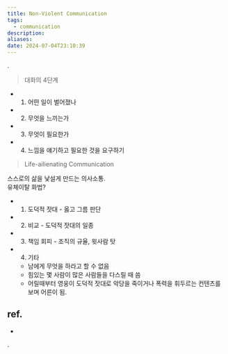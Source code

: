 ```yaml
---
title: Non-Violent Communication
tags:
  - communication
description: 
aliases: 
date: 2024-07-04T23:10:39
---
```


.

> 대화의 4단계

- 1. 어떤 일이 벌어졌나
- 2. 무엇을 느끼는가
- 3. 무엇이 필요한가
- 4. 느낌을 얘기하고 필요한 것을 요구하기


> Life-ailienating Communication 

스스로의 삶을 낯설게 만드는 의사소통.  
유체이탈 화법?  

- 1. 도덕적 잣대 - 옳고 그름 판단
- 2. 비교 - 도덕적 잣대의 일종
- 3. 책임 회피 - 조직의 규율, 윗사람 탓
- 4. 기타 
	- 남에게 무엇을 하라고 할 수 없음
	- 힘있는 몇 사람이 많은 사람들을 다스릴 때 씀 
	- 어릴때부터 영웅이 도덕적 잣대로 악당을 죽이거나 폭력을 휘두르는 컨텐츠를 보며 어른이 됨. 

## ref. 

- 

.

